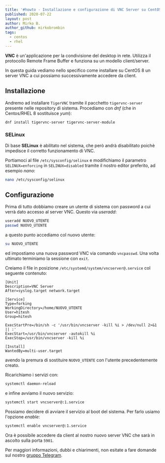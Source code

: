 ```yaml
---
title: '#howto - Installazione e configurazione di VNC Server su CentOS/RHEL 8'
published: 2020-07-22
layout: post
author: Mirko B.
author_github: mirkobrombin
tags:
  - centos
  - rhel
---
```

**VNC** è un'applicazione per la condivisione del desktop in rete. Utilizza il protocollo Remote Frame Buffer e funziona su un modello client/server.

In questa guida vediamo nello specifico come installare su CentOS 8 un server VNC a cui possiamo successivamente accedere da client.

## Installazione
Andremo ad installare `TigerVNC` tramite il pacchetto `tigervnc-server` presente nelle repository di sistema. Procediamo con *dnf* (che in Centos/RHEL 8 sostituisce *yum*):

```bash
dnf install tigervnc-server tigervnc-server-module
```

### SELinux
Di base **SELinux** è abilitato nel sistema, che però andrà disabilitato poichè impedisce il corretto funzionamento di VNC.

Portiamoci al file `/etc/sysconfig/selinux` e modifichiamo il parametro `SELINUX=enforcing` in `SELINUX=disabled` tramite il nostro editor preferito, ad esempio *nano*:

```bash
nano /etc/sysconfig/selinux
```

## Configurazione
Prima di tutto dobbiamo creare un utente di sistema con password a cui verrà dato accesso al server VNC. Questo via *useradd*:

```bash
useradd NUOVO_UTENTE
passwd NUOVO_UTENTE
```

a questo punto accediamo col nuovo utente:

```bash
su NUOVO_UTENTE
```

ed impostiamo una nuova password VNC via comando `vncpasswd`. Una volta ultimato terminiamo la sessione con `exit`.

Creiamo il file in posizione `/etc/systemd/system/vncserver@.service` col seguente contenuto:

```
[Unit]
Description=VNC Server
After=syslog.target network.target

[Service]
Type=forking
WorkingDirectory=/home/NUOVO_UTENTE
User=hitesh
Group=hitesh

ExecStartPre=/bin/sh -c '/usr/bin/vncserver -kill %i > /dev/null 2>&1 || :'
ExecStart=/usr/bin/vncserver -autokill %i
ExecStop=/usr/bin/vncserver -kill %i

[Install]
WantedBy=multi-user.target
```

avendo la premura di sostituire `NUOVO_UTENTE` con l'utente precedentemente creato.

Ricarichiamo i servizi con:

```bash
systemctl daemon-reload
```

e infine avviamo il nuovo servizio:

```bash
systemctl start vncserver@:1.service
```

Possiamo decidere di avviare il servizio al boot del sistema. Per farlo usiamo l'opzione *enable*:

```bash
systemctl enable vncserver@:1.service
```

Ora è possibile accedere da client al nostro nuovo server VNC che sarà in ascolto sulla porta `5901`.

Per maggiori informazioni, dubbi e chiarimenti, non esitate a fare domande sul nostro [gruppo Telegram](https://t.me/linuxpeople).